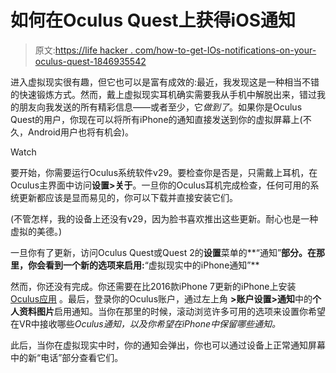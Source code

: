 # 如何在Oculus Quest上获得iOS通知

> 原文:[https://life hacker . com/how-to-get-IOs-notifications-on-your-oculus-quest-1846935542](https://lifehacker.com/how-to-get-ios-notifications-on-your-oculus-quest-1846935542)

进入虚拟现实很有趣，但它也可以是富有成效的:最近，我发现这是一种相当不错的快速锻炼方式。然而，戴上虚拟现实耳机确实需要我从手机中解脱出来，错过我的朋友向我发送的所有精彩信息——或者至少，它*做到了*。如果你是Oculus Quest的用户，你现在可以将所有iPhone的通知直接发送到你的虚拟屏幕上(不久，Android用户也将有机会)。

Watch

要开始，你需要运行Oculus系统软件v29。要检查你是否是，只需戴上耳机，在Oculus主界面中访问**设置>关于**。一旦你的Oculus耳机完成检查，任何可用的系统更新都应该是显而易见的，你可以下载并直接安装它们。

(不管怎样，我的设备上还没有v29，因为脸书喜欢推出这些更新。耐心也是一种虚拟的美德。)

一旦你有了更新，访问Oculus Quest或Quest 2的**设置**菜单的**“通知”**部分。在那里，你会看到一个新的选项来启用:**“虚拟现实中的iPhone通知”**

然而，你还没有完成。你还需要在比2016款iPhone 7更新的iPhone上安装 [Oculus应用](https://apps.apple.com/us/app/oculus/id1366478176) 。最后，登录你的Oculus账户，通过左上角 **>账户设置>通知**中的**个人资料图片**启用通知。当你在那里的时候，滚动浏览许多可用的选项来设置你希望在VR中接收哪些*Oculus通知，以及你希望在iPhone中保留哪些通知。* 

此后，当你在虚拟现实中时，你的通知会弹出，你也可以通过设备上正常通知屏幕中的新“电话”部分查看它们。